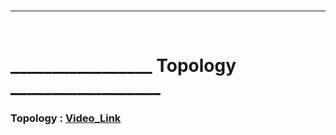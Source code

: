 <br>

---

<br>

# _________________  Topology  __________________

### Topology : [Video_Link](https://www.youtube.com/watch?v=gGTDFG2Q_UM&ab_channel=LearnCoding)


